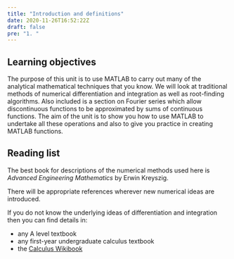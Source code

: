 ```yaml
---
title: "Introduction and definitions"
date: 2020-11-26T16:52:22Z
draft: false
pre: "1. "
---
```



## Learning objectives

The purpose of this unit is to use MATLAB to carry out many of the analytical mathematical techniques that you know.
We will look at traditional methods of numerical differentiation and integration as well as root-finding algorithms.
Also included is a section on Fourier series which allow discontinuous functions to be approximated by sums of continuous functions.
The aim of the unit is to show you how to use MATLAB to undertake all these operations and also to give you practice in creating MATLAB functions.


## Reading list

The best book for descriptions of the numerical methods used here is *Advanced Engineering Mathematics* by Erwin Kreyszig.

There will be appropriate references wherever new numerical ideas are introduced.

If you do not know the underlying ideas of differentiation and integration then you can find details in:

- any A level textbook
- any first-year undergraduate calculus textbook
- the [Calculus Wikibook](https://en.wikibooks.org/wiki/Calculus)
